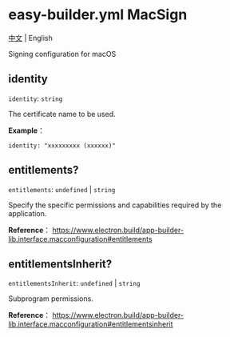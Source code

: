 # easy-builder.yml MacSign
[中文](../../zh/mac/sign.md) | English

Signing configuration for macOS

## identity
`identity`: `string`

The certificate name to be used.

**Example**：
```
identity: "xxxxxxxxx (xxxxxx)"
```

## entitlements?
`entitlements`: `undefined` | `string`

Specify the specific permissions and capabilities required by the application.

**Reference**：
https://www.electron.build/app-builder-lib.interface.macconfiguration#entitlements

## entitlementsInherit?
`entitlementsInherit`: `undefined` | `string`

Subprogram permissions.

**Reference**：
https://www.electron.build/app-builder-lib.interface.macconfiguration#entitlementsinherit